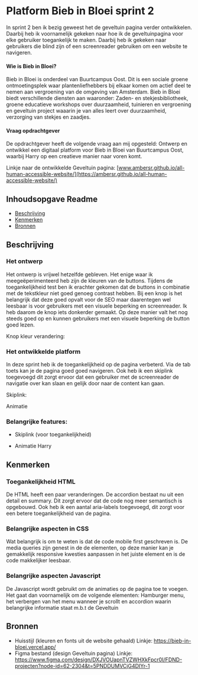# Platform Bieb in Bloei sprint 2

In sprint 2 ben ik bezig geweest het de geveltuin pagina verder ontwikkelen. Daarbij heb ik voornamelijk gekeken naar hoe ik de geveltuinpagina voor elke gebruiker toegankelijk te maken. Daarbij heb ik gekeken naar gebruikers die blind zijn of een screenreader gebruiken om een website te navigeren.

#### Wie is Bieb in Bloei?
Bieb in Bloei is onderdeel van Buurtcampus Oost. Dit is een sociale groene ontmoetingsplek waar plantenliefhebbers bij elkaar komen om actief deel te nemen aan vergroening van de omgeving van Amsterdam. Bieb in Bloei biedt verschillende diensten aan waaronder: Zaden- en stekjesbibliotheek, groene educatieve workshops over duurzaamheid, tuinieren en vergroening en geveltuin project waaarin je van alles leert over duurzaamheid, verzorging van stekjes en zaadjes.

#### Vraag opdrachtgever
De opdrachtgever heeft de volgende vraag aan mij opgesteld: Ontwerp en ontwikkel een digitaal platform voor Bieb in Bloei van Buurtcampus Oost, waarbij Harry op een creatieve manier naar voren komt.

Linkje naar de ontwikkelde Geveltuin pagina: [www.ambersr.github.io/all-human-accessible-website/](https://ambersr.github.io/all-human-accessible-website/)

## Inhoudsopgave Readme

  * [Beschrijving](#beschrijving)
  * [Kenmerken](#kenmerken)
  * [Bronnen](#bronnen)

## Beschrijving
### Het ontwerp
Het ontwerp is vrijwel hetzelfde gebleven. Het enige waar ik meegeëperimenteerd heb zijn de kleuren van de buttons. Tijdens de toegankelijkheid test ben ik erachter gekomen dat de buttons in combinatie met de tekstkleur niet goed genoeg contrast hebben. Bij een knop is het belangrijk dat deze goed opvalt voor de SEO maar daarentegen wel leesbaar is voor gebruikers met een visuele beperking en screenreader. Ik heb daarom de knop iets donkerder gemaakt. Op deze manier valt het nog steeds goed op en kunnen gebruikers met een visuele beperking de button goed lezen. 

Knop kleur verandering:


### Het ontwikkelde platform
In deze sprint heb ik de toegankelijkheid op de pagina verbeterd. Via de tab toets kan je de pagina goed goed navigeren. Ook heb ik een skiplink toegevoegd dit zorgt ervoor dat een gebruiker met de screenreader de navigatie over kan slaan en gelijk door naar de content kan gaan.

Skiplink:

Animatie

### Belangrijke features:
- Skiplink (voor toegankelijkheid)


- Animatie Harry


## Kenmerken
### Toegankelijkheid HTML
De HTML heeft een paar veranderingen. De accordion bestaat nu uit een detail en summary. Dit zorgt ervoor dat de code nog meer semantisch is opgebouwd. Ook heb ik een aantal aria-labels toegevoegd, dit zorgt voor een betere toegankelijkheid van de pagina.

### Belangrijke aspecten in CSS
Wat belangrijk is om te weten is dat de code mobile first geschreven is. De media queries zijn genest in de de elementen, op deze manier kan je gemakkelijk responsive kwesties aanpassen in het juiste element en is de code makkelijker leesbaar. 

### Belangrijke aspecten Javascript
De Javascript wordt gebruikt om de animaties op de pagina toe te voegen. Het gaat dan voornamelijk om de volgende elementen: Hamburger menu, het verbergen van het menu wanneer je scrollt en accordion waarin belangrijke informatie staat m.b.t de Geveltuin

## Bronnen
- Huisstijl (kleuren en fonts uit de website gehaald) Linkje: https://bieb-in-bloei.vercel.app/
- Figma bestand (design Geveltuin pagina) Linkje: https://www.figma.com/design/DXJVOUapnTVZWHXkFpcr0I/FDND-projecten?node-id=62-2304&t=5PNDDUMVCjG4DIYr-1
